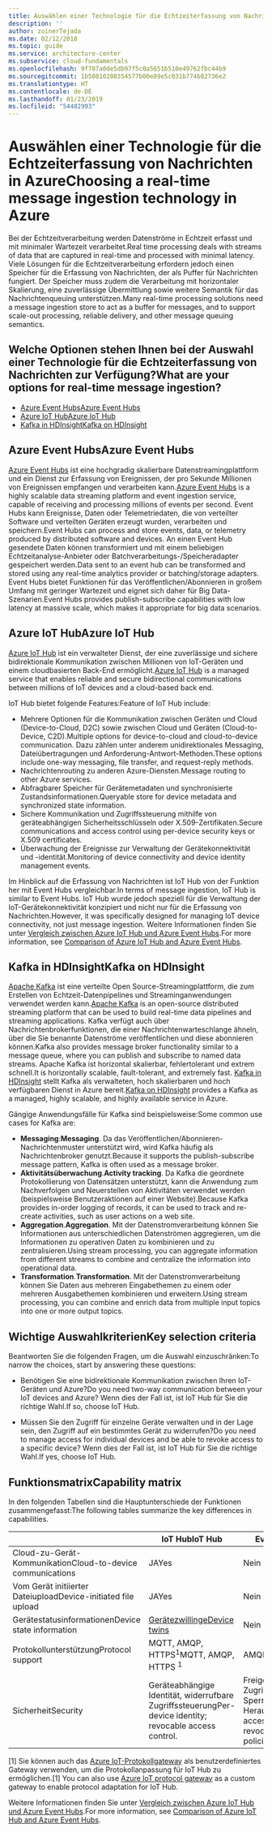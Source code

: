 ```yaml
---
title: Auswählen einer Technologie für die Echtzeiterfassung von Nachrichten
description: ''
author: zoinerTejada
ms.date: 02/12/2018
ms.topic: guide
ms.service: architecture-center
ms.subservice: cloud-fundamentals
ms.openlocfilehash: 9f787a0de5db97f5c0a5651b510e49762fbc44b9
ms.sourcegitcommit: 1b50810208354577b00e89e5c031b774b02736e2
ms.translationtype: HT
ms.contentlocale: de-DE
ms.lasthandoff: 01/23/2019
ms.locfileid: "54482993"
---
```

# <a name="choosing-a-real-time-message-ingestion-technology-in-azure"></a><span data-ttu-id="89003-102">Auswählen einer Technologie für die Echtzeiterfassung von Nachrichten in Azure</span><span class="sxs-lookup"><span data-stu-id="89003-102">Choosing a real-time message ingestion technology in Azure</span></span>

<span data-ttu-id="89003-103">Bei der Echtzeitverarbeitung werden Datenströme in Echtzeit erfasst und mit minimaler Wartezeit verarbeitet.</span><span class="sxs-lookup"><span data-stu-id="89003-103">Real time processing deals with streams of data that are captured in real-time and processed with minimal latency.</span></span> <span data-ttu-id="89003-104">Viele Lösungen für die Echtzeitverarbeitung erfordern jedoch einen Speicher für die Erfassung von Nachrichten, der als Puffer für Nachrichten fungiert. Der Speicher muss zudem die Verarbeitung mit horizontaler Skalierung, eine zuverlässige Übermittlung sowie weitere Semantik für das Nachrichtenqueuing unterstützen.</span><span class="sxs-lookup"><span data-stu-id="89003-104">Many real-time processing solutions need a message ingestion store to act as a buffer for messages, and to support scale-out processing, reliable delivery, and other message queuing semantics.</span></span>

<!-- markdownlint-disable MD026 -->

## <a name="what-are-your-options-for-real-time-message-ingestion"></a><span data-ttu-id="89003-105">Welche Optionen stehen Ihnen bei der Auswahl einer Technologie für die Echtzeiterfassung von Nachrichten zur Verfügung?</span><span class="sxs-lookup"><span data-stu-id="89003-105">What are your options for real-time message ingestion?</span></span>

<!-- markdownlint-enable MD026 -->

- [<span data-ttu-id="89003-106">Azure Event Hubs</span><span class="sxs-lookup"><span data-stu-id="89003-106">Azure Event Hubs</span></span>](/azure/event-hubs/)
- [<span data-ttu-id="89003-107">Azure IoT Hub</span><span class="sxs-lookup"><span data-stu-id="89003-107">Azure IoT Hub</span></span>](/azure/iot-hub/)
- [<span data-ttu-id="89003-108">Kafka in HDInsight</span><span class="sxs-lookup"><span data-stu-id="89003-108">Kafka on HDInsight</span></span>](/azure/hdinsight/kafka/apache-kafka-get-started)

## <a name="azure-event-hubs"></a><span data-ttu-id="89003-109">Azure Event Hubs</span><span class="sxs-lookup"><span data-stu-id="89003-109">Azure Event Hubs</span></span>

<span data-ttu-id="89003-110">[Azure Event Hubs](/azure/event-hubs/) ist eine hochgradig skalierbare Datenstreamingplattform und ein Dienst zur Erfassung von Ereignissen, der pro Sekunde Millionen von Ereignissen empfangen und verarbeiten kann.</span><span class="sxs-lookup"><span data-stu-id="89003-110">[Azure Event Hubs](/azure/event-hubs/) is a highly scalable data streaming platform and event ingestion service, capable of receiving and processing millions of events per second.</span></span> <span data-ttu-id="89003-111">Event Hubs kann Ereignisse, Daten oder Telemetriedaten, die von verteilter Software und verteilten Geräten erzeugt wurden, verarbeiten und speichern.</span><span class="sxs-lookup"><span data-stu-id="89003-111">Event Hubs can process and store events, data, or telemetry produced by distributed software and devices.</span></span> <span data-ttu-id="89003-112">An einen Event Hub gesendete Daten können transformiert und mit einem beliebigen Echtzeitanalyse-Anbieter oder Batchverarbeitungs-/Speicheradapter gespeichert werden.</span><span class="sxs-lookup"><span data-stu-id="89003-112">Data sent to an event hub can be transformed and stored using any real-time analytics provider or batching/storage adapters.</span></span> <span data-ttu-id="89003-113">Event Hubs bietet Funktionen für das Veröffentlichen/Abonnieren in großem Umfang mit geringer Wartezeit und eignet sich daher für Big Data-Szenarien.</span><span class="sxs-lookup"><span data-stu-id="89003-113">Event Hubs provides publish-subscribe capabilities with low latency at massive scale, which makes it appropriate for big data scenarios.</span></span>

## <a name="azure-iot-hub"></a><span data-ttu-id="89003-114">Azure IoT Hub</span><span class="sxs-lookup"><span data-stu-id="89003-114">Azure IoT Hub</span></span>

<span data-ttu-id="89003-115">[Azure IoT Hub](/azure/iot-hub/) ist ein verwalteter Dienst, der eine zuverlässige und sichere bidirektionale Kommunikation zwischen Millionen von IoT-Geräten und einem cloudbasierten Back-End ermöglicht.</span><span class="sxs-lookup"><span data-stu-id="89003-115">[Azure IoT Hub](/azure/iot-hub/) is a managed service that enables reliable and secure bidirectional communications between millions of IoT devices and a cloud-based back end.</span></span>

<span data-ttu-id="89003-116">IoT Hub bietet folgende Features:</span><span class="sxs-lookup"><span data-stu-id="89003-116">Feature of IoT Hub include:</span></span>

- <span data-ttu-id="89003-117">Mehrere Optionen für die Kommunikation zwischen Geräten und Cloud (Device-to-Cloud, D2C) sowie zwischen Cloud und Geräten (Cloud-to-Device, C2D).</span><span class="sxs-lookup"><span data-stu-id="89003-117">Multiple options for device-to-cloud and cloud-to-device communication.</span></span> <span data-ttu-id="89003-118">Dazu zählen unter anderem unidirektionales Messaging, Dateiübertragungen und Anforderung-Antwort-Methoden.</span><span class="sxs-lookup"><span data-stu-id="89003-118">These options include one-way messaging, file transfer, and request-reply methods.</span></span>
- <span data-ttu-id="89003-119">Nachrichtenrouting zu anderen Azure-Diensten.</span><span class="sxs-lookup"><span data-stu-id="89003-119">Message routing to other Azure services.</span></span>
- <span data-ttu-id="89003-120">Abfragbarer Speicher für Gerätemetadaten und synchronisierte Zustandsinformationen.</span><span class="sxs-lookup"><span data-stu-id="89003-120">Queryable store for device metadata and synchronized state information.</span></span>
- <span data-ttu-id="89003-121">Sichere Kommunikation und Zugriffssteuerung mithilfe von geräteabhängigen Sicherheitsschlüsseln oder X.509-Zertifikaten.</span><span class="sxs-lookup"><span data-stu-id="89003-121">Secure communications and access control using per-device security keys or X.509 certificates.</span></span>
- <span data-ttu-id="89003-122">Überwachung der Ereignisse zur Verwaltung der Gerätekonnektivität und -identität.</span><span class="sxs-lookup"><span data-stu-id="89003-122">Monitoring of device connectivity and device identity management events.</span></span>

<span data-ttu-id="89003-123">Im Hinblick auf die Erfassung von Nachrichten ist IoT Hub von der Funktion her mit Event Hubs vergleichbar.</span><span class="sxs-lookup"><span data-stu-id="89003-123">In terms of message ingestion, IoT Hub is similar to Event Hubs.</span></span> <span data-ttu-id="89003-124">IoT Hub wurde jedoch speziell für die Verwaltung der IoT-Gerätekonnektivität konzipiert und nicht nur für die Erfassung von Nachrichten.</span><span class="sxs-lookup"><span data-stu-id="89003-124">However, it was specifically designed for managing IoT device connectivity, not just message ingestion.</span></span> <span data-ttu-id="89003-125">Weitere Informationen finden Sie unter [Vergleich zwischen Azure IoT Hub und Azure Event Hubs](/azure/iot-hub/iot-hub-compare-event-hubs).</span><span class="sxs-lookup"><span data-stu-id="89003-125">For more information, see [Comparison of Azure IoT Hub and Azure Event Hubs](/azure/iot-hub/iot-hub-compare-event-hubs).</span></span>

## <a name="kafka-on-hdinsight"></a><span data-ttu-id="89003-126">Kafka in HDInsight</span><span class="sxs-lookup"><span data-stu-id="89003-126">Kafka on HDInsight</span></span>

<span data-ttu-id="89003-127">[Apache Kafka](https://kafka.apache.org/) ist eine verteilte Open Source-Streamingplattform, die zum Erstellen von Echtzeit-Datenpipelines und Streaminganwendungen verwendet werden kann.</span><span class="sxs-lookup"><span data-stu-id="89003-127">[Apache Kafka](https://kafka.apache.org/) is an open-source distributed streaming platform that can be used to build real-time data pipelines and streaming applications.</span></span> <span data-ttu-id="89003-128">Kafka verfügt auch über Nachrichtenbrokerfunktionen, die einer Nachrichtenwarteschlange ähneln, über die Sie benannte Datenströme veröffentlichen und diese abonnieren können.</span><span class="sxs-lookup"><span data-stu-id="89003-128">Kafka also provides message broker functionality similar to a message queue, where you can publish and subscribe to named data streams.</span></span> <span data-ttu-id="89003-129">Apache Kafka ist horizontal skalierbar, fehlertolerant und extrem schnell.</span><span class="sxs-lookup"><span data-stu-id="89003-129">It is horizontally scalable, fault-tolerant, and extremely fast.</span></span> <span data-ttu-id="89003-130">[Kafka in HDInsight](/azure/hdinsight/kafka/apache-kafka-get-started) stellt Kafka als verwalteten, hoch skalierbaren und hoch verfügbaren Dienst in Azure bereit.</span><span class="sxs-lookup"><span data-stu-id="89003-130">[Kafka on HDInsight](/azure/hdinsight/kafka/apache-kafka-get-started) provides a Kafka as a managed, highly scalable, and highly available service in Azure.</span></span>

<span data-ttu-id="89003-131">Gängige Anwendungsfälle für Kafka sind beispielsweise:</span><span class="sxs-lookup"><span data-stu-id="89003-131">Some common use cases for Kafka are:</span></span>

- <span data-ttu-id="89003-132">**Messaging**:</span><span class="sxs-lookup"><span data-stu-id="89003-132">**Messaging**.</span></span> <span data-ttu-id="89003-133">Da das Veröffentlichen/Abonnieren-Nachrichtenmuster unterstützt wird, wird Kafka häufig als Nachrichtenbroker genutzt.</span><span class="sxs-lookup"><span data-stu-id="89003-133">Because it supports the publish-subscribe message pattern, Kafka is often used as a message broker.</span></span>
- <span data-ttu-id="89003-134">**Aktivitätsüberwachung**.</span><span class="sxs-lookup"><span data-stu-id="89003-134">**Activity tracking**.</span></span> <span data-ttu-id="89003-135">Da Kafka die geordnete Protokollierung von Datensätzen unterstützt, kann die Anwendung zum Nachverfolgen und Neuerstellen von Aktivitäten verwendet werden (beispielsweise Benutzeraktionen auf einer Website).</span><span class="sxs-lookup"><span data-stu-id="89003-135">Because Kafka provides in-order logging of records, it can be used to track and re-create activities, such as user actions on a web site.</span></span>
- <span data-ttu-id="89003-136">**Aggregation**.</span><span class="sxs-lookup"><span data-stu-id="89003-136">**Aggregation**.</span></span> <span data-ttu-id="89003-137">Mit der Datenstromverarbeitung können Sie Informationen aus unterschiedlichen Datenströmen aggregieren, um die Informationen zu operativen Daten zu kombinieren und zu zentralisieren.</span><span class="sxs-lookup"><span data-stu-id="89003-137">Using stream processing, you can aggregate information from different streams to combine and centralize the information into operational data.</span></span>
- <span data-ttu-id="89003-138">**Transformation**.</span><span class="sxs-lookup"><span data-stu-id="89003-138">**Transformation**.</span></span> <span data-ttu-id="89003-139">Mit der Datenstromverarbeitung können Sie Daten aus mehreren Eingabethemen zu einem oder mehreren Ausgabethemen kombinieren und erweitern.</span><span class="sxs-lookup"><span data-stu-id="89003-139">Using stream processing, you can combine and enrich data from multiple input topics into one or more output topics.</span></span>

## <a name="key-selection-criteria"></a><span data-ttu-id="89003-140">Wichtige Auswahlkriterien</span><span class="sxs-lookup"><span data-stu-id="89003-140">Key selection criteria</span></span>

<span data-ttu-id="89003-141">Beantworten Sie die folgenden Fragen, um die Auswahl einzuschränken:</span><span class="sxs-lookup"><span data-stu-id="89003-141">To narrow the choices, start by answering these questions:</span></span>

- <span data-ttu-id="89003-142">Benötigen Sie eine bidirektionale Kommunikation zwischen Ihren IoT-Geräten und Azure?</span><span class="sxs-lookup"><span data-stu-id="89003-142">Do you need two-way communication between your IoT devices and Azure?</span></span> <span data-ttu-id="89003-143">Wenn dies der Fall ist, ist IoT Hub für Sie die richtige Wahl.</span><span class="sxs-lookup"><span data-stu-id="89003-143">If so, choose IoT Hub.</span></span>

- <span data-ttu-id="89003-144">Müssen Sie den Zugriff für einzelne Geräte verwalten und in der Lage sein, den Zugriff auf ein bestimmtes Gerät zu widerrufen?</span><span class="sxs-lookup"><span data-stu-id="89003-144">Do you need to manage access for individual devices and be able to revoke access to a specific device?</span></span> <span data-ttu-id="89003-145">Wenn dies der Fall ist, ist IoT Hub für Sie die richtige Wahl.</span><span class="sxs-lookup"><span data-stu-id="89003-145">If yes, choose IoT Hub.</span></span>

## <a name="capability-matrix"></a><span data-ttu-id="89003-146">Funktionsmatrix</span><span class="sxs-lookup"><span data-stu-id="89003-146">Capability matrix</span></span>

<span data-ttu-id="89003-147">In den folgenden Tabellen sind die Hauptunterschiede der Funktionen zusammengefasst:</span><span class="sxs-lookup"><span data-stu-id="89003-147">The following tables summarize the key differences in capabilities.</span></span>

<!-- markdownlint-disable MD033 -->

| | <span data-ttu-id="89003-148">IoT Hub</span><span class="sxs-lookup"><span data-stu-id="89003-148">IoT Hub</span></span> | <span data-ttu-id="89003-149">Event Hubs</span><span class="sxs-lookup"><span data-stu-id="89003-149">Event Hubs</span></span> | <span data-ttu-id="89003-150">Kafka in HDInsight</span><span class="sxs-lookup"><span data-stu-id="89003-150">Kafka on HDInsight</span></span> |
| --- | --- | --- | --- |
| <span data-ttu-id="89003-151">Cloud-zu-Gerät-Kommunikation</span><span class="sxs-lookup"><span data-stu-id="89003-151">Cloud-to-device communications</span></span> | <span data-ttu-id="89003-152">JA</span><span class="sxs-lookup"><span data-stu-id="89003-152">Yes</span></span> | <span data-ttu-id="89003-153">Nein </span><span class="sxs-lookup"><span data-stu-id="89003-153">No</span></span> | <span data-ttu-id="89003-154">Nein </span><span class="sxs-lookup"><span data-stu-id="89003-154">No</span></span> |
| <span data-ttu-id="89003-155">Vom Gerät initiierter Dateiupload</span><span class="sxs-lookup"><span data-stu-id="89003-155">Device-initiated file upload</span></span> | <span data-ttu-id="89003-156">JA</span><span class="sxs-lookup"><span data-stu-id="89003-156">Yes</span></span> | <span data-ttu-id="89003-157">Nein </span><span class="sxs-lookup"><span data-stu-id="89003-157">No</span></span> | <span data-ttu-id="89003-158">Nein </span><span class="sxs-lookup"><span data-stu-id="89003-158">No</span></span> |
| <span data-ttu-id="89003-159">Gerätestatusinformationen</span><span class="sxs-lookup"><span data-stu-id="89003-159">Device state information</span></span> | [<span data-ttu-id="89003-160">Gerätezwillinge</span><span class="sxs-lookup"><span data-stu-id="89003-160">Device twins</span></span>](/azure/iot-hub/iot-hub-devguide-device-twins) | <span data-ttu-id="89003-161">Nein </span><span class="sxs-lookup"><span data-stu-id="89003-161">No</span></span> | <span data-ttu-id="89003-162">Nein </span><span class="sxs-lookup"><span data-stu-id="89003-162">No</span></span> |
| <span data-ttu-id="89003-163">Protokollunterstützung</span><span class="sxs-lookup"><span data-stu-id="89003-163">Protocol support</span></span> | <span data-ttu-id="89003-164">MQTT, AMQP, HTTPS<sup>1</sup></span><span class="sxs-lookup"><span data-stu-id="89003-164">MQTT, AMQP, HTTPS <sup>1</sup></span></span> | <span data-ttu-id="89003-165">AMQP, HTTPS</span><span class="sxs-lookup"><span data-stu-id="89003-165">AMQP, HTTPS</span></span> | [<span data-ttu-id="89003-166">Kafka-Protokoll</span><span class="sxs-lookup"><span data-stu-id="89003-166">Kafka Protocol</span></span>](https://cwiki.apache.org/confluence/display/KAFKA/A+Guide+To+The+Kafka+Protocol) |
| <span data-ttu-id="89003-167">Sicherheit</span><span class="sxs-lookup"><span data-stu-id="89003-167">Security</span></span> | <span data-ttu-id="89003-168">Geräteabhängige Identität, widerrufbare Zugriffssteuerung</span><span class="sxs-lookup"><span data-stu-id="89003-168">Per-device identity; revocable access control.</span></span> | <span data-ttu-id="89003-169">Freigegebene Zugriffsrichtlinien, begrenzte Sperrung über Herausgeberrichtlinien</span><span class="sxs-lookup"><span data-stu-id="89003-169">Shared access policies; limited revocation through publisher policies.</span></span> | <span data-ttu-id="89003-170">Authentifizierung mit SASL, austauschbare Autorisierung, Unterstützung der Integration in externe Authentifizierungsdienste</span><span class="sxs-lookup"><span data-stu-id="89003-170">Authentication using SASL; pluggable authorization; integration with external authentication services supported.</span></span> |

<!-- markdownlint-enable MD026 -->

<span data-ttu-id="89003-171">[1] Sie können auch das [Azure IoT-Protokollgateway](/azure/iot-hub/iot-hub-protocol-gateway) als benutzerdefiniertes Gateway verwenden, um die Protokollanpassung für IoT Hub zu ermöglichen.</span><span class="sxs-lookup"><span data-stu-id="89003-171">[1] You can also use [Azure IoT protocol gateway](/azure/iot-hub/iot-hub-protocol-gateway) as a custom gateway to enable protocol adaptation for IoT Hub.</span></span>

<span data-ttu-id="89003-172">Weitere Informationen finden Sie unter [Vergleich zwischen Azure IoT Hub und Azure Event Hubs](/azure/iot-hub/iot-hub-compare-event-hubs).</span><span class="sxs-lookup"><span data-stu-id="89003-172">For more information, see [Comparison of Azure IoT Hub and Azure Event Hubs](/azure/iot-hub/iot-hub-compare-event-hubs).</span></span>
